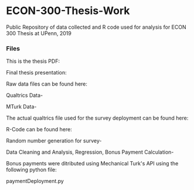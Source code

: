 # ECON-300-Thesis-Work
Public Repository of data collected and R code used for analysis for ECON 300 Thesis at UPenn, 2019

### Files
This is the thesis PDF:

Final thesis presentation:

Raw data files can be found here:

Qualtrics Data-

MTurk Data-

The actual qualtrics file used for the survey deployment can be found here:

R-Code can be found here:

Random number generation for survey-

Data Cleaning and Analysis, Regression, Bonus Payment Calculation-

Bonus payments were ditributed using Mechanical Turk's API using the following python file:

paymentDeployment.py

